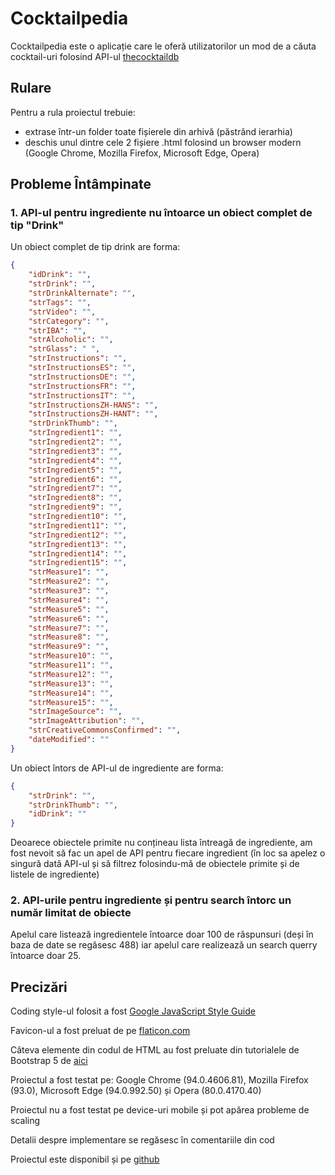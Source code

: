 # Cocktailpedia

Cocktailpedia este o aplicație care le oferă utilizatorilor un mod de a căuta cocktail-uri folosind API-ul [thecocktaildb](https://www.thecocktaildb.com/drink/12450-Victor)

## Rulare

Pentru a rula proiectul trebuie:
- extrase într-un folder toate fișierele din arhivă (păstrând ierarhia)
- deschis unul dintre cele 2 fișiere .html folosind un browser modern (Google Chrome, Mozilla Firefox, Microsoft Edge, Opera)


## Probleme Întâmpinate

### 1. API-ul pentru ingrediente nu întoarce un obiect complet de tip "Drink"

Un obiect complet de tip drink are forma:
```JSON
{
    "idDrink": "",
    "strDrink": "",
    "strDrinkAlternate": "",
    "strTags": "",
    "strVideo": "",
    "strCategory": "",
    "strIBA": "",
    "strAlcoholic": "",
    "strGlass": " ",
    "strInstructions": "",
    "strInstructionsES": "",
    "strInstructionsDE": "",
    "strInstructionsFR": "",
    "strInstructionsIT": "",
    "strInstructionsZH-HANS": "",
    "strInstructionsZH-HANT": "",
    "strDrinkThumb": "",
    "strIngredient1": "",
    "strIngredient2": "",
    "strIngredient3": "",
    "strIngredient4": "",
    "strIngredient5": "",
    "strIngredient6": "",
    "strIngredient7": "",
    "strIngredient8": "",
    "strIngredient9": "",
    "strIngredient10": "",
    "strIngredient11": "",
    "strIngredient12": "",
    "strIngredient13": "",
    "strIngredient14": "",
    "strIngredient15": "",
    "strMeasure1": "",
    "strMeasure2": "",
    "strMeasure3": "",
    "strMeasure4": "",
    "strMeasure5": "",
    "strMeasure6": "",
    "strMeasure7": "",
    "strMeasure8": "",
    "strMeasure9": "",
    "strMeasure10": "",
    "strMeasure11": "",
    "strMeasure12": "",
    "strMeasure13": "",
    "strMeasure14": "",
    "strMeasure15": "",
    "strImageSource": "",
    "strImageAttribution": "",
    "strCreativeCommonsConfirmed": "",
    "dateModified": ""
}
```

Un obiect întors de API-ul de ingrediente are forma:
```JSON
{
    "strDrink": "",
    "strDrinkThumb": "",
    "idDrink": ""
}
```

Deoarece obiectele primite nu conțineau lista întreagă de ingrediente, am fost nevoit să fac un apel de API pentru fiecare ingredient (în loc sa apelez o singură dată API-ul și să filtrez folosindu-mă de obiectele primite și de listele de ingrediente)

### 2. API-urile pentru ingrediente și pentru search întorc un număr limitat de obiecte

Apelul care listează ingredientele întoarce doar 100 de răspunsuri (deși în baza de date se regăsesc 488) iar apelul care realizează un search querry întoarce doar 25.

## Precizări

Coding style-ul folosit a fost [Google JavaScript Style Guide](https://google.github.io/styleguide/jsguide.html)

Favicon-ul a fost preluat de pe [flaticon.com](https://www.flaticon.com/premium-icon/cocktail_3086535?term=cocktail&related_id=3086535)

Câteva elemente din codul de HTML au fost preluate din tutorialele de Bootstrap 5 de [aici](https://getbootstrap.com/docs/5.0/getting-started/introduction/)

Proiectul a fost testat pe: Google Chrome (94.0.4606.81), Mozilla Firefox (93.0), Microsoft Edge (94.0.992.50) și Opera (80.0.4170.40)

Proiectul nu a fost testat pe device-uri mobile și pot apărea probleme de scaling

Detalii despre implementare se regăsesc în comentariile din cod

Proiectul este disponibil și pe [github](https://github.com/mihnealook/proiect-interviu)